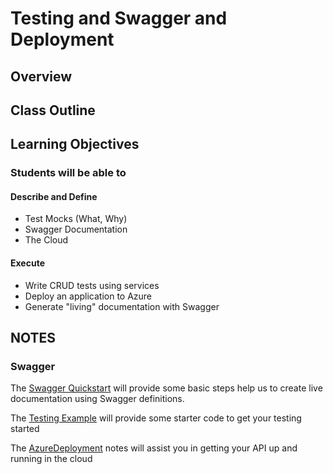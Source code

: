 # Testing and Swagger and Deployment

## Overview

<!-- A few sentences about the day -->

## Class Outline

<!-- Additional items to be added by Instructor -->

## Learning Objectives

### Students will be able to

#### Describe and Define

- Test Mocks (What, Why)
- Swagger Documentation
- The Cloud

#### Execute

- Write CRUD tests using services
- Deploy an application to Azure
- Generate "living" documentation with Swagger

## NOTES

### Swagger

The [Swagger Quickstart](./resources/swagger-quickstart.md) will provide some basic steps help us to create live documentation using Swagger definitions.

The [Testing Example](./resources/api-testing.md) will provide some starter code to get your testing started

The [AzureDeployment](./resources/azure-deployment.md) notes will assist you in getting your API up and running in the cloud
